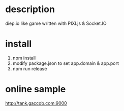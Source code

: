 description
===========
diep.io like game written with PIXI.js & Socket.IO

install
=======
1. npm install
2. modify package.json to set app.domain & app.port
3. npm run release

online sample
=============
http://tank.gaccob.com:9000

